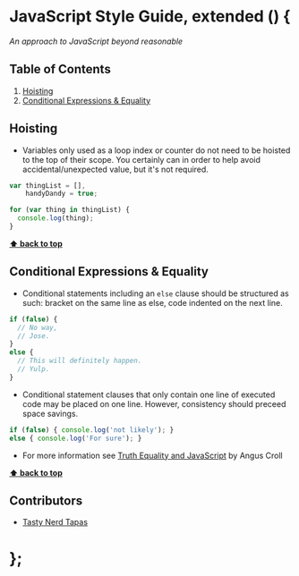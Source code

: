 # JavaScript Style Guide, extended () {

*An approach to JavaScript beyond reasonable*

## Table of Contents

  1. [Hoisting](#hoisting)
  1. [Conditional Expressions & Equality](#conditional-expressions--equality)

## Hoisting

  - Variables only used as a loop index or counter do not need to be hoisted to the top of their scope. You certainly can in order to help avoid accidental/unexpected value, but it's not required.

```javascript
var thingList = [],
    handyDandy = true;

for (var thing in thingList) {
  console.log(thing);
}
```

**[⬆ back to top](#table-of-contents)**


## Conditional Expressions & Equality

  - Conditional statements including an `else` clause should be structured as such: bracket on the same line as else, code indented on the next line.

```javascript
if (false) {
  // No way,
  // Jose.
}
else {
  // This will definitely happen.
  // Yulp.
}
```

  - Conditional statement clauses that only contain one line of executed code may be placed on one line. However, consistency should preceed space savings.

```javascript
if (false) { console.log('not likely'); }
else { console.log('For sure'); }
```

  - For more information see [Truth Equality and JavaScript](http://javascriptweblog.wordpress.com/2011/02/07/truth-equality-and-javascript/#more-2108) by Angus Croll

**[⬆ back to top](#table-of-contents)**

## Contributors

  - [Tasty Nerd Tapas](https://twitter.com/nerdtapas)

# };
